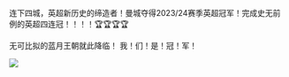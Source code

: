 连下四城，英超新历史的缔造者！曼城夺得2023/24赛季英超冠军！完成史无前例的英超四连冠！！！！🏆🏆🏆🏆

无可比拟的蓝月王朝就此降临！
我！们！是！冠！军！

![](https://image.jslog.net/online/a-13/2024/05/29/21-12-33-1716988353490-1.jpg)

